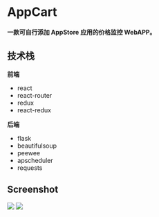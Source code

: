 # AppCart
**一款可自行添加 AppStore 应用的价格监控 WebAPP。**
## 技术栈
**前端**

* react
* react-router
* redux
* react-redux

**后端**

* flask
* beautifulsoup
* peewee
* apscheduler
* requests

## Screenshot

![](http://ww4.sinaimg.cn/large/006tNc79gy1fen54jtvgyj31kw10taio.jpg)
![](http://ww1.sinaimg.cn/large/006tNc79gy1fen4xzjcdcj31kw10taet.jpg)

